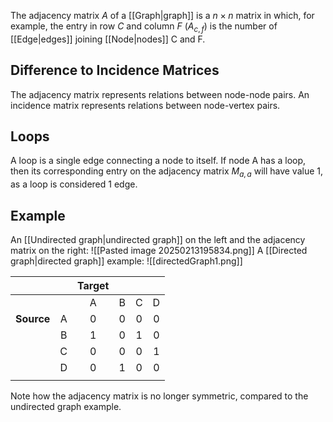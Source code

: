The adjacency matrix $A$ of a [[Graph|graph]] is a $n \times n$ matrix in which, for example, the entry in row $C$ and column $F$ ($A_{c,f}$) is the number of [[Edge|edges]] joining [[Node|nodes]] C and F.
## Difference to Incidence Matrices
The adjacency matrix represents relations between node-node pairs. An incidence matrix represents relations between node-vertex pairs.
## Loops
A loop is a single edge connecting a node to itself. If node A has a loop, then its corresponding entry on the adjacency matrix $M_{a,a}$ will have value 1, as a loop is considered 1 edge.
## Example
An [[Undirected graph|undirected graph]] on the left and the adjacency matrix on the right: 
![[Pasted image 20250213195834.png]] 
A [[Directed graph|directed graph]] example:
![[directedGraph1.png]]

|            |     | Target |     |     |     |
| ---------- | :-: | :----: | :-: | :-: | :-: |
|            |     |   A    |  B  |  C  |  D  |
| **Source** |  A  |   0    |  0  |  0  |  0  |
|            |  B  |   1    |  0  |  1  |  0  |
|            |  C  |   0    |  0  |  0  |  1  |
|            |  D  |   0    |  1  |  0  |  0  |
|            |     |        |     |     |     |
Note how the adjacency matrix is no longer symmetric, compared to the undirected graph example.
